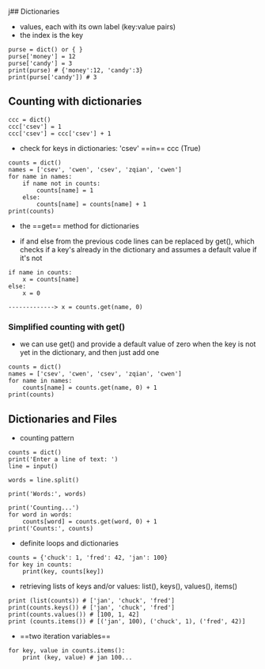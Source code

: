 j## Dictionaries

- values, each with its own label (key:value pairs)
- the index is the key
```
purse = dict() or { }
purse['money'] = 12
purse['candy'] = 3
print(purse) # {'money':12, 'candy':3}
print(purse['candy']) # 3
```

## Counting with dictionaries
```
ccc = dict()
ccc['csev'] = 1
ccc['csev'] = ccc['csev'] + 1
```

- check for keys in dictionaries: 'csev' ==in== ccc (True)

```
counts = dict()
names = ['csev', 'cwen', 'csev', 'zqian', 'cwen']
for name in names:
	if name not in counts:
		counts[name] = 1
	else:
		counts[name] = counts[name] + 1
print(counts)
```

- the ==get== method for dictionaries

- if and else from the previous code lines can be replaced by get(), which checks if a key's already in the dictionary and assumes a default value if it's not
```
if name in counts:
	x = counts[name]
else:
	x = 0
	
-------------> x = counts.get(name, 0)
```

### Simplified counting with get()

- we can use get() and provide a default value of zero when the key is not yet in the dictionary, and then just add one

```
counts = dict()
names = ['csev', 'cwen', 'csev', 'zqian', 'cwen']
for name in names:
	counts[name] = counts.get(name, 0) + 1
print(counts)
```

## Dictionaries and Files

- counting pattern
```
counts = dict()
print('Enter a line of text: ')
line = input()

words = line.split()

print('Words:', words)

print('Counting...')
for word in words:
	counts[word] = counts.get(word, 0) + 1
print('Counts:', counts)
```

- definite loops and dictionaries
```
counts = {'chuck': 1, 'fred': 42, 'jan': 100}
for key in counts:
	print(key, counts[key])
```

- retrieving lists of keys and/or values: list(), keys(), values(), items()
```
print (list(counts)) # ['jan', 'chuck', 'fred']
print(counts.keys()) # ['jan', 'chuck', 'fred']
print(counts.values()) # [100, 1, 42]
print (counts.items()) # [('jan', 100), ('chuck', 1), ('fred', 42)]
```

- ==two iteration variables==
```
for key, value in counts.items():
	print (key, value) # jan 100...
```
